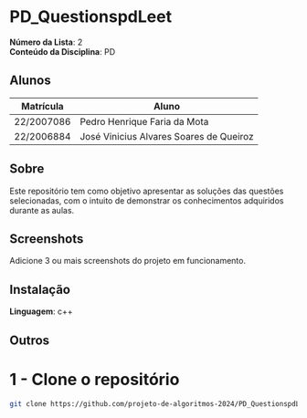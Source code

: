 # PD_QuestionspdLeet

**Número da Lista**: 2<br>
**Conteúdo da Disciplina**: PD<br>

## Alunos
|Matrícula | Aluno |
| -- | -- |
| 22/2007086  | Pedro Henrique Faria da Mota|
| 22/2006884  |  José Vinicius Alvares Soares de Queiroz |

## Sobre 
Este repositório tem como objetivo apresentar as soluções das questões selecionadas, com o intuito de demonstrar os conhecimentos adquiridos durante as aulas.

## Screenshots
Adicione 3 ou mais screenshots do projeto em funcionamento.

## Instalação 
**Linguagem**: c++<br>


## Outros 
# 1 - Clone o repositório
```bash
git clone https://github.com/projeto-de-algoritmos-2024/PD_QuestionspdLeet.git
```




